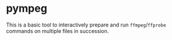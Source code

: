 # pympeg

This is a basic tool to interactively prepare and run `ffmpeg`/`ffprobe` commands on multiple files in succession.
